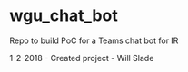 # wgu_chat_bot
Repo to build PoC for a Teams chat bot for IR

1-2-2018 - Created project - Will Slade